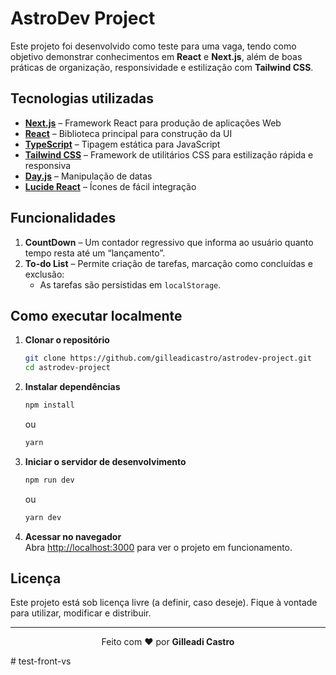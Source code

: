 # AstroDev Project

Este projeto foi desenvolvido como teste para uma vaga, tendo como objetivo demonstrar conhecimentos em **React** e **Next.js**, além de boas práticas de organização, responsividade e estilização com **Tailwind CSS**.

## Tecnologias utilizadas

- [**Next.js**](https://nextjs.org/) – Framework React para produção de aplicações Web
- [**React**](https://react.dev/) – Biblioteca principal para construção da UI
- [**TypeScript**](https://www.typescriptlang.org/) – Tipagem estática para JavaScript
- [**Tailwind CSS**](https://tailwindcss.com/) – Framework de utilitários CSS para estilização rápida e responsiva
- [**Day.js**](https://day.js.org/) – Manipulação de datas
- [**Lucide React**](https://lucide.dev/docs/lucide-react) – Ícones de fácil integração

## Funcionalidades

1. **CountDown** – Um contador regressivo que informa ao usuário quanto tempo resta até um “lançamento”.
2. **To-do List** – Permite criação de tarefas, marcação como concluídas e exclusão:
   - As tarefas são persistidas em `localStorage`.

## Como executar localmente

1. **Clonar o repositório**  
   ```bash
   git clone https://github.com/gilleadicastro/astrodev-project.git
   cd astrodev-project
   ```

2. **Instalar dependências**  
   ```bash
   npm install
   ```
   ou
   ```bash
   yarn
   ```

3. **Iniciar o servidor de desenvolvimento**  
   ```bash
   npm run dev
   ```
   ou
   ```bash
   yarn dev
   ```

4. **Acessar no navegador**  
   Abra [http://localhost:3000](http://localhost:3000) para ver o projeto em funcionamento.

## Licença

Este projeto está sob licença livre (a definir, caso deseje). Fique à vontade para utilizar, modificar e distribuir.

---

<p align="center">
Feito com ❤️ por <strong>Gilleadi Castro</strong>
</p>#   t e s t - f r o n t - v s  
 